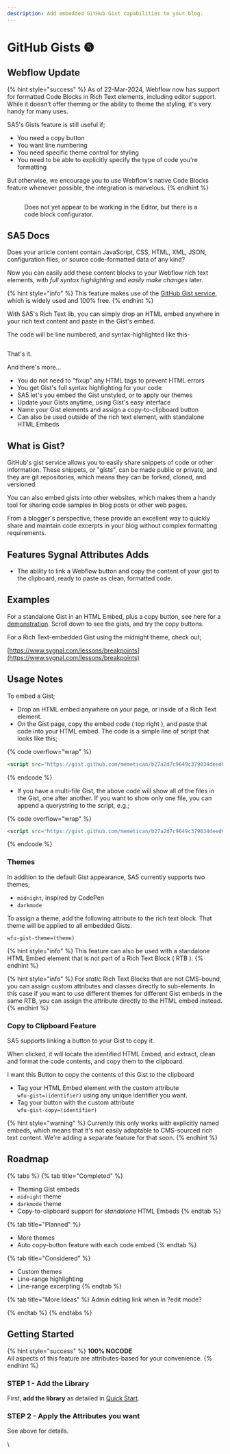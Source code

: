 ```yaml
---
description: Add embedded GitHub Gist capabilities to your blog.
---
```


# GitHub Gists ❺

## Webflow Update

{% hint style="success" %}
As of 22-Mar-2024, Webflow now has support for formatted Code Blocks in Rich Text elements, including editor support.  While it doesn't offer theming or the ability to theme the styling, it's very handy for many uses.

SA5's Gists feature is still useful if;

* You need a copy button
* You want line numbering
* You need specific theme control for styling
* You need to be able to explicitly specify the type of code you're formatting &#x20;

But otherwise, we encourage you to use Webflow's native Code Blocks feature whenever possible, the integration is marvelous.&#x20;
{% endhint %}

<figure><img src="../../.gitbook/assets/image (44).png" alt=""><figcaption><p>Does not yet appear to be working in the Editor, but there is a code block configurator.</p></figcaption></figure>

## SA5 Docs

Does your article content contain JavaScript, CSS, HTML, XML, JSON, configuration files, or source code-formatted data of any kind?

Now you can easily add these content blocks to your Webflow rich text elements, with _full syntax highlighting_ and _easily make changes_ later.&#x20;

{% hint style="info" %}
This feature makes use of the [GitHub Gist service](https://gist.github.com/), which is widely used and 100% free.
{% endhint %}

With SA5's Rich Text lib, you can simply drop an HTML embed anywhere in your rich text content and paste in the Gist's embed.&#x20;

The code will be line numbered, and syntax-highlighted like this-

<figure><img src="../../.gitbook/assets/image (12).png" alt=""><figcaption></figcaption></figure>

That's it.&#x20;

And there's more...

* You do not need to "fixup" any HTML tags to prevent HTML errors&#x20;
* You get Gist's full syntax highlighting for your code
* SA5 let's you embed the Gist unstyled, or to apply our themes
* Update your Gists anytime, using Gist's easy interface&#x20;
* Name your Gist elements and assign a copy-to-clipboard button &#x20;
* Can also be used outside of the rich text element, with standalone HTML Embeds&#x20;

## What is Gist?

GitHub's gist service allows you to easily share snippets of code or other information. These snippets, or "gists", can be made public or private, and they are git repositories, which means they can be forked, cloned, and versioned.

You can also embed gists into other websites, which makes them a handy tool for sharing code samples in blog posts or other web pages.

From a blogger's perspective, these provide an excellent way to quickly share and maintain code excerpts in your blog without complex formatting requirements.&#x20;

## Features Sygnal Attributes Adds

* The ability to link a Webflow button and copy the content of your gist to the clipboard, ready to paste as clean, formatted code.&#x20;

## Examples

For a standalone Gist in an HTML Embed, plus a copy button, see here for a [demonstration](https://webflow-breakpoint.webflow.io/). Scroll down to see the gists, and try the copy buttons.&#x20;

For a Rich Text-embedded Gist using the midnight theme, check out;

[https://www.sygnal.com/lessons/breakpoints](https://www.sygnal.com/lessons/breakpoints)

## Usage Notes <a href="#usage-notes" id="usage-notes"></a>

To embed a Gist;

* Drop an HTML embed anywhere on your page, or inside of a Rich Text element.
* On the Gist page, copy the embed code ( top right ), and paste that code into your HTML embed. The code is a simple line of script that looks like this;

{% code overflow="wrap" %}
```html
<script src="https://gist.github.com/memetican/b27a2d7c9649c379034deed0daf2ce5c.js"></script>
```
{% endcode %}

* If you have a multi-file Gist, the above code will show all of the files in the Gist, one after another. If you want to show only one file, you can append a querystring to the script, e.g.;

{% code overflow="wrap" %}
```html
<script src="https://gist.github.com/memetican/b27a2d7c9649c379034deed0daf2ce5c.js?file=richtext-loaded-event.html"></script>
```
{% endcode %}

### Themes

In addition to the default Gist appearance, SA5 currently supports two themes;

* `midnight`, inspired by CodePen
* `darkmode`&#x20;

To assign a theme, add the following attribute to the rich text block. That theme will be applied to all embedded Gists.

`wfu-gist-theme=(theme)`&#x20;

{% hint style="info" %}
This feature can also be used with a standalone HTML Embed element that is not part of a Rich Text Block ( RTB ).&#x20;
{% endhint %}

{% hint style="info" %}
For _static_ Rich Text Blocks that are not CMS-bound, you can assign custom attributes and classes directly to sub-elements.  In this case if you want to use different themes for different Gist embeds in the same RTB, you can assign the attribute directly to the HTML embed instead.&#x20;
{% endhint %}

### Copy to Clipboard Feature

SA5 supports linking a button to your Gist to copy it.

When clicked, it will locate the identified HTML Embed, and extract, clean and format the code contents, and copy them to the clipboard.&#x20;

I want this Button to copy the contents of this Gist to the clipboard

* Tag your HTML Embed element with the custom attribute\
  `wfu-gist=(identifier)` using any unique identifier you want.
* Tag your button with the custom attribute \
  `wfu-gist-copy=(identifier)`

{% hint style="warning" %}
Currently this only works with explicitly named embeds, which means that it's not easily adaptable to CMS-sourced rich text content. We're adding a separate feature for that soon.&#x20;
{% endhint %}

## Roadmap

{% tabs %}
{% tab title="Completed" %}
* Theming Gist embeds
* `midnight` theme
* `darkmode` theme
* Copy-to-clipboard support for _standalone_ HTML Embeds
{% endtab %}

{% tab title="Planned" %}
* More themes
* Auto copy-button feature with each code embed
{% endtab %}

{% tab title="Considered" %}
* Custom themes&#x20;
* Line-range highlighting
* Line-range excerpting&#x20;
{% endtab %}

{% tab title="More Ideas" %}
Admin editing link when in ?edit mode?&#x20;


{% endtab %}
{% endtabs %}

## Getting Started

{% hint style="success" %}
**100% NOCODE**\
All aspects of this feature are attributes-based for your convenience.&#x20;
{% endhint %}

### STEP 1 - Add the Library <a href="#step-1---add-the-library" id="step-1---add-the-library"></a>

First, **add the library** as detailed in [Quick Start](../quick-start.md).&#x20;

### STEP 2 - Apply the Attributes you want <a href="#step-2---apply-wfu-listsnested-to-desired-elements" id="step-2---apply-wfu-listsnested-to-desired-elements"></a>

See above for details.&#x20;

\
